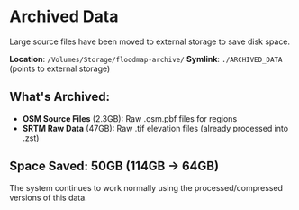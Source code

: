 # Archived Data

Large source files have been moved to external storage to save disk space.

**Location**: `/Volumes/Storage/floodmap-archive/`
**Symlink**: `./ARCHIVED_DATA` (points to external storage)

## What's Archived:
- **OSM Source Files** (2.3GB): Raw .osm.pbf files for regions
- **SRTM Raw Data** (47GB): Raw .tif elevation files (already processed into .zst)

## Space Saved: 50GB (114GB → 64GB)

The system continues to work normally using the processed/compressed versions of this data.
